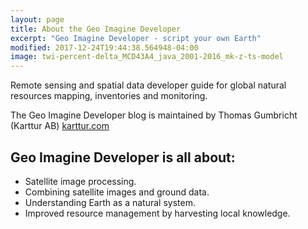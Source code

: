 ```yaml
---
layout: page
title: About the Geo Imagine Developer
excerpt: "Geo Imagine Developer - script your own Earth"
modified: 2017-12-24T19:44:38.564948-04:00
image: twi-percent-delta_MCD43A4_java_2001-2016_mk-z-ts-model
---
```


Remote sensing and spatial data developer guide for global natural resources mapping, inventories and monitoring.

The Geo Imagine Developer blog is maintained by Thomas Gumbricht (Karttur AB) [karttur.com](https://karttur.com/)

## Geo Imagine Developer is all about:

* Satellite image processing.
* Combining satellite images and ground data.
* Understanding Earth as a natural system.
* Improved resource management by harvesting local knowledge.
